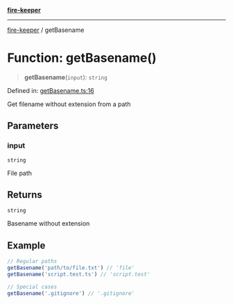 [**fire-keeper**](../README.md)

***

[fire-keeper](../README.md) / getBasename

# Function: getBasename()

> **getBasename**(`input`): `string`

Defined in: [getBasename.ts:16](https://github.com/phonowell/fire-keeper/blob/main/src/getBasename.ts#L16)

Get filename without extension from a path

## Parameters

### input

`string`

File path

## Returns

`string`

Basename without extension

## Example

```ts
// Regular paths
getBasename('path/to/file.txt') // 'file'
getBasename('script.test.ts') // 'script.test'

// Special cases
getBasename('.gitignore') // '.gitignore'
```
